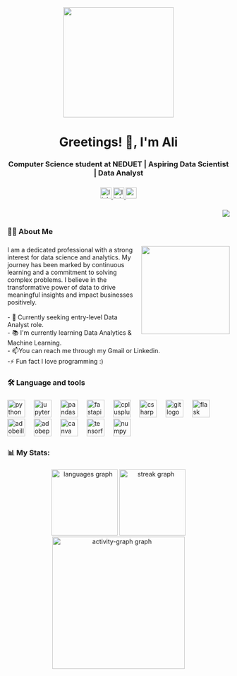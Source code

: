 <div align="center">
  <img widht= "500" height="250" src="https://user-images.githubusercontent.com/74038190/241765440-80728820-e06b-4f96-9c9e-9df46f0cc0a5.gif"  />
</div>

###

<h1 align="center">Greetings! 👋, I'm Ali</h1>

###

<h3 align="center">Computer Science student at NEDUET | Aspiring Data Scientist | Data Analyst</h3>

###

<div align="center">
  <a href="https://www.linkedin.com/in/ali-bin-kashif/" target="_blank">
    <img src="https://img.shields.io/static/v1?message=LinkedIn&logo=linkedin&label=&color=0077B5&logoColor=white&labelColor=&style=for-the-badge" height="25" alt="linkedin logo"  />
  </a>
  <a href="https://linktr.ee/alibinkashif?utm_source=linktree_profile_share&ltsid=352c424c-b15d-45fa-825b-baedd016f4f7" target="_blank">
  <img src="https://img.shields.io/static/v1?message=Linktree&logo=linktree&label=&color=1de9b6&logoColor=white&labelColor=&style=for-the-badge" height="25" alt="linktree logo"  />
  </a>
  <a href="https://mail.google.com/mail/?view=cm&source=mailto&to=alibinkashif007@gmail.com" target="_blank">
    <img src="https://img.shields.io/static/v1?message=Gmail&logo=gmail&label=&color=D14836&logoColor=white&labelColor=&style=for-the-badge" height="25" alt="gmail logo"  />
  </a>
</div>

###

<div align="right">
  <img src="https://visitor-badge.laobi.icu/badge?page_id=ali-bin-kashif.ali-bin-kashif&"  />
</div>

###

<h3 align="left">👩‍💻  About Me</h3>

###

<img align="right" height="200" src="https://camo.githubusercontent.com/545c9198bd22ffbdb34950086a3cbbf93742981912508aa8092ca771c3564b40/68747470733a2f2f6d656469612e67697068792e636f6d2f6d656469612f76312e59326c6b505463354d4749334e6a4578616d566c6357773263446c71636e45306558453559574e344d586c6f4d484633646a566c4d3370784d485132646d64765a475a6a5a695a6c634431324d563970626e526c636d35686246396e61575a66596e6c666157516d593351395a772f7167515567674143335066763638377150432f67697068792e676966"  />

###

<p align="left">I am a dedicated professional with a strong interest for data science and analytics. My journey has been marked by continuous learning and a commitment to solving complex problems. I believe in the transformative power of data to drive meaningful insights and impact businesses positively.<br><br>- 🔭 Currently seeking entry-level Data Analyst role.<br>- 📚 I'm currently learning Data Analytics & Machine Learning.<br>- 📫You can reach me through my Gmail or Linkedin.<br>-⚡ Fun fact I love programming :)</p>

###

<h3 align="left">🛠 Language and tools</h3>

###

<div align="left">
  <img src="https://cdn.jsdelivr.net/gh/devicons/devicon/icons/python/python-original.svg" height="40" alt="python logo"  />
  <img width="12" />
  <img src="https://cdn.jsdelivr.net/gh/devicons/devicon/icons/jupyter/jupyter-original.svg" height="40" alt="jupyter logo"  />
  <img width="12" />
  <img src="https://cdn.jsdelivr.net/gh/devicons/devicon/icons/pandas/pandas-original.svg" height="40" alt="pandas logo"  />
  <img width="12" />
  <img src="https://cdn.jsdelivr.net/gh/devicons/devicon/icons/fastapi/fastapi-original.svg" height="40" alt="fastapi logo"  />
  <img width="12" />
  <img src="https://cdn.jsdelivr.net/gh/devicons/devicon/icons/cplusplus/cplusplus-original.svg" height="40" alt="cplusplus logo"  />
  <img width="12" />
  <img src="https://cdn.jsdelivr.net/gh/devicons/devicon/icons/csharp/csharp-original.svg" height="40" alt="csharp logo"  />
  <img width="12" />
  <img src="https://cdn.jsdelivr.net/gh/devicons/devicon/icons/git/git-original.svg" height="40" alt="git logo"  />
  <img width="12" />
  <img src="https://skillicons.dev/icons?i=flask" height="40" alt="flask logo"  />
  <img width="12" />
  <img src="https://skillicons.dev/icons?i=ai" height="40" alt="adobeillustrator logo"  />
  <img width="12" />
  <img src="https://skillicons.dev/icons?i=ps" height="40" alt="adobephotoshop logo"  />
  <img width="12" />
  <img src="https://cdn.simpleicons.org/canva/00C4CC" height="40" alt="canva logo"  />
  <img width="12" />
  <img src="https://cdn.simpleicons.org/tensorflow/FF6F00" height="40" alt="tensorflow logo"  />
  <img width="12" />
  <img src="https://cdn.jsdelivr.net/gh/devicons/devicon/icons/numpy/numpy-original.svg" height="40" alt="numpy logo"  />
</div>

###

<h3 align="left">📊 My Stats:</h3>

###

<div align="center">
  <img src="https://github-readme-stats.vercel.app/api/top-langs?username=ali-bin-kashif&locale=en&hide_title=false&layout=compact&card_width=320&langs_count=5&theme=default&hide_border=false&order=2" height="150" alt="languages graph"  />
  <img src="https://streak-stats.demolab.com?user=ali-bin-kashif&locale=en&mode=daily&theme=default&hide_border=false&border_radius=5&order=3" height="150" alt="streak graph"  />
  <img src="https://github-readme-activity-graph.vercel.app/graph?username=ali-bin-kashif&radius=16&theme=minimal&area=true&order=5" height="300" alt="activity-graph graph"  />
</div>

###
